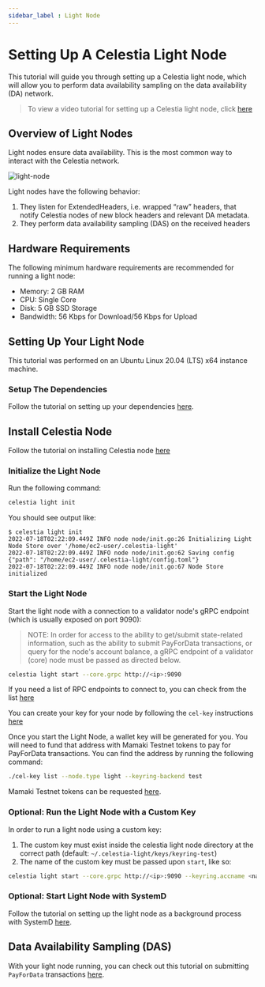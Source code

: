 ```yaml
---
sidebar_label : Light Node
---
```


# Setting Up A Celestia Light Node

This tutorial will guide you through setting up a Celestia light node, which
will allow you to perform data availability sampling on the data
availability (DA) network.

> To view a video tutorial for setting up a Celestia light node, click [here](../developers/light-node-video.md)

## Overview of Light Nodes

Light nodes ensure data availability. This is the most common
way to interact with the Celestia network.

![light-node](/img/nodes/LightNodes.png)

Light nodes have the following behavior:

1. They listen for ExtendedHeaders, i.e. wrapped “raw” headers, that notify
   Celestia nodes of new block headers and relevant DA metadata.
2. They perform data availability sampling (DAS) on the received headers

## Hardware Requirements

The following minimum hardware requirements are recommended for running
a light node:

* Memory: 2 GB RAM
* CPU: Single Core
* Disk: 5 GB SSD Storage
* Bandwidth: 56 Kbps for Download/56 Kbps for Upload

## Setting Up Your Light Node

This tutorial was performed on an Ubuntu Linux 20.04 (LTS) x64 instance machine.

### Setup The Dependencies

Follow the tutorial on setting up your dependencies [here](../developers/environment.md).

## Install Celestia Node

Follow the tutorial on installing Celestia node [here](../developers/celestia-node.md)

### Initialize the Light Node

Run the following command:

```sh
celestia light init
```

You should see output like:

<!-- markdownlint-disable MD013 -->
```output
$ celestia light init
2022-07-18T02:22:09.449Z INFO node node/init.go:26 Initializing Light Node Store over '/home/ec2-user/.celestia-light'
2022-07-18T02:22:09.449Z INFO node node/init.go:62 Saving config {"path": "/home/ec2-user/.celestia-light/config.toml"}
2022-07-18T02:22:09.449Z INFO node node/init.go:67 Node Store initialized
```
<!-- markdownlint-enable MD013 -->

### Start the Light Node

Start the light node with a connection to a validator node's gRPC endpoint (which
is usually exposed on port 9090):

> NOTE: In order for access to the ability to get/submit state-related information,
  such as the ability to submit PayForData transactions, or query for the node's
  account balance, a gRPC endpoint of a validator (core) node must be passed as
  directed below.

```sh
celestia light start --core.grpc http://<ip>:9090
```

If you need a list of RPC endpoints to connect to, you can check from the list [here](./mamaki-testnet.md#rpc-endpoints)

You can create your key for your node by following the `cel-key` instructions [here](./keys.md)

Once you start the Light Node, a wallet key will be generated for you.
You will need to fund that address with Mamaki Testnet tokens to pay for
PayForData transactions.
You can find the address by running the following command:

```sh
./cel-key list --node.type light --keyring-backend test
```

Mamaki Testnet tokens can be requested [here](./mamaki-testnet.md#mamaki-testnet-faucet).

### Optional: Run the Light Node with a Custom Key

In order to run a light node using a custom key:

1. The custom key must exist inside the celestia light node directory at the
   correct path (default: `~/.celestia-light/keys/keyring-test`)
2. The name of the custom key must be passed upon `start`, like so:

```sh
celestia light start --core.grpc http://<ip>:9090 --keyring.accname <name_of_custom_key>
```

### Optional: Start Light Node with SystemD

Follow the tutorial on setting up the light node as a background
process with SystemD [here](./systemd.md#celestia-light-node).

## Data Availability Sampling (DAS)

With your light node running, you can check out this tutorial on
submitting `PayForData` transactions [here](../developers/node-tutorial.md).
